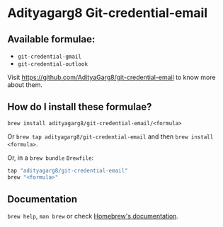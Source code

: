 # Adityagarg8 Git-credential-email

## Available formulae:

- `git-credential-gmail`
- `git-credential-outlook`

Visit https://github.com/AdityaGarg8/git-credential-email to know more about them.

## How do I install these formulae?

`brew install adityagarg8/git-credential-email/<formula>`

Or `brew tap adityagarg8/git-credential-email` and then `brew install <formula>`.

Or, in a `brew bundle` `Brewfile`:

```ruby
tap "adityagarg8/git-credential-email"
brew "<formula>"
```

## Documentation

`brew help`, `man brew` or check [Homebrew's documentation](https://docs.brew.sh).

